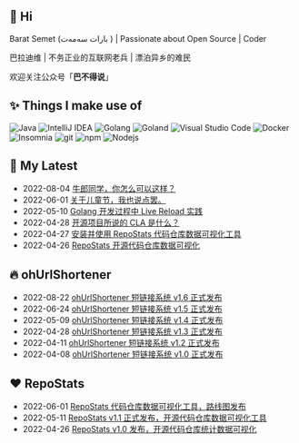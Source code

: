 ## 👋 Hi

Barat Semet (بارات سەمەت ) | Passionate about Open Source | Coder

巴拉迪维 | 不务正业的互联网老兵 | 漂泊异乡的难民  

欢迎关注公众号「**巴不得说**」

## ✨ Things I make use of
<p>
  <img alt="Java" src="https://img.shields.io/badge/-Java-43853d?style=flat-square&logo=Java&logoColor=white" />
  <img alt="IntelliJ IDEA" src="https://img.shields.io/badge/-IntelliJ IDEA-F7B93E?style=flat-square&logo=intellij-idea&logoColor=white" />
  <img alt="Golang" src="https://img.shields.io/badge/-Golang-13aa52?style=flat-square&logo=go&logoColor=white" />
  <img alt="Goland" src="https://img.shields.io/badge/-Goland-2088AF?style=flat-square&logo=goland&logoColor=white" />
  <img alt="Visual Studio Code" src="https://img.shields.io/badge/-Visual_Studio_Code-FB542B?style=flat-square&logo=VisualStudioCode&logoColor=white" />
  <img alt="Docker" src="https://img.shields.io/badge/-Docker-46a2f1?style=flat-square&logo=docker&logoColor=white" />
  <img alt="Insomnia" src="https://img.shields.io/badge/-Insomnia-5849BE?style=flat-square&logo=insomnia&logoColor=white" />
  <img alt="git" src="https://img.shields.io/badge/-Git-F05032?style=flat-square&logo=git&logoColor=white" />
  <img alt="npm" src="https://img.shields.io/badge/-NPM-CB3837?style=flat-square&logo=npm&logoColor=white" />
  <img alt="Nodejs" src="https://img.shields.io/badge/-Nodejs-43853d?style=flat-square&logo=Node.js&logoColor=white" />
</p>

## 📕 My Latest 
- 2022-08-04 [牛郎同学，你怎么可以这样？](https://mp.weixin.qq.com/s/VTmwkFU2myUxxwTge1cyHw)
- 2022-06-01 [关于儿童节，我也说点罢。](https://mp.weixin.qq.com/s/D_SrzVYBLhbAGCSfmSknuQ)
- 2022-05-10 [Golang 开发过程中 Live Reload 实践](https://mp.weixin.qq.com/s/ZkA54bd0cUAM7FJpYnlYug)
- 2022-04-28 [开源项目所说的 CLA 是什么？](https://mp.weixin.qq.com/s/IS1Bzd__hoL9LdBE6Iy_hA)
- 2022-04-27 [安装并使用 RepoStats 代码仓库数据可视化工具](https://mp.weixin.qq.com/s/St3OItSpgcxl_wuuIGnuIA)
- 2022-04-26 [RepoStats 开源代码仓库数据可视化](https://mp.weixin.qq.com/s/9sNFC0chxeE7gHol6gdc0A)

## 🔥 ohUrlShortener 

- 2022-08-22 [ohUrlShortener 短链接系统 v1.6 正式发布](https://www.oschina.net/news/207439/ohurlshortener-1-6-released) 
- 2022-06-24 [ohUrlShortener 短链接系统 v1.5 正式发布](https://www.oschina.net/news/200621/ohurlshortener-1-5-released)
- 2022-05-09 [ohUrlShortener 短链接系统 v1.4 正式发布](https://www.oschina.net/news/194904/ohurlshortener-1-4-released)
- 2022-04-28 [ohUrlShortener 短链接系统 v1.3 正式发布](https://www.oschina.net/news/193422/ohurlshortener-1-3-released)
- 2022-04-11 [ohUrlShortener 短链接系统 v1.2 正式发布](https://www.oschina.net/news/190546/ohurlshortener-1-2-released)
- 2022-04-08 [ohUrlShortener 短链接系统 v1.0 正式发布](https://www.oschina.net/news/190168/ohurlshortener-1-0-released)

## ❤️ RepoStats 

- 2022-06-01 [RepoStats 代码仓库数据可视化工具，路线图发布](https://www.oschina.net/news/198120/repostats-roadmap)
- 2022-05-11 [RepoStats v1.1 正式发布，开源代码仓库数据可视化工具](https://www.oschina.net/news/195251/repostats-1-1-released)
- 2022-04-26 [RepoStats v1.0 发布，开源代码仓库统计数据可视化](https://www.oschina.net/news/193100/repostats-1-0-released)
